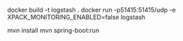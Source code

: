 docker build -t logstash .
docker run -p51415:51415/udp -e XPACK_MONITORING_ENABLED=false logstash

mvn install
mvn spring-boot:run

